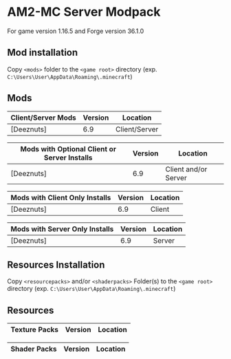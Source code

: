 # AM2-MC Server Modpack

For game version 1.16.5 and Forge version 36.1.0

## Mod installation

Copy `<mods>` folder to the `<game root>` directory (exp. `C:\Users\User\AppData\Roaming\.minecraft`)

## Mods

**Client/Server Mods**                                                                                           | **Version**   | **Location**
---------------------------------------------------------------------------------------------------------------- | ------------- | ------------
[Deeznuts]                   | 6.9                         | Client/Server

**Mods with Optional Client or Server Installs**                                                                 | **Version**   | **Location**
---------------------------------------------------------------------------------------------------------------- | ------------- | ------------
[Deeznuts]    | 6.9                           | Client and/or Server

**Mods with Client Only Installs**                                                                               | **Version**   | **Location**
---------------------------------------------------------------------------------------------------------------- | ------------- | ------------
[Deeznuts]                             | 6.9                         | Client

**Mods with Server Only Installs**                                                                               | **Version**   | **Location**
---------------------------------------------------------------------------------------------------------------- | ------------- | ------------
[Deeznuts]                                        | 6.9                         | Server


## Resources Installation
Copy `<resourcepacks>` and/or `<shaderpacks>` Folder(s) to the `<game root>` directory (exp. `C:\Users\User\AppData\Roaming\.minecraft`)

## Resources

**Texture Packs**                                                                                                | **Version**   | **Location**
---------------------------------------------------------------------------------------------------------------- | ------------- | ------------


**Shader Packs**                                                                                                 | **Version**   | **Location**
---------------------------------------------------------------------------------------------------------------- | ------------- | ------------
